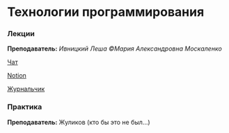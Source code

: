 # Технологии программирования 

### Лекции

**Преподаватель:** *Ивницкий Леша*                  *©Мария Александровна Москаленко*    

[Чат](https://t.me/+pB5T7EzjESVmYzVi) 

[Notion](https://itmois.notion.site/1-y24-54e3ddf85994453ea2cf37d000c0296e) 

[Журнальчик]()

### Практика

**Преподаватель:** Жуликов (кто бы это не был...) 


